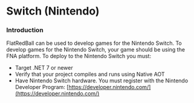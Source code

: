 # Switch (Nintendo)

### Introduction

FlatRedBall can be used to develop games for the Nintendo Switch. To develop games for the Nintendo Switch, your game should be using the FNA platform. To deploy to the Nintendo Switch you must:

* Target .NET 7 or newer
* Verify that your project compiles and runs using Native AOT
* Have Nintendo Switch hardware. You must register with the Nintendo Developer Program: [https://developer.nintendo.com/](https://developer.nintendo.com/)
